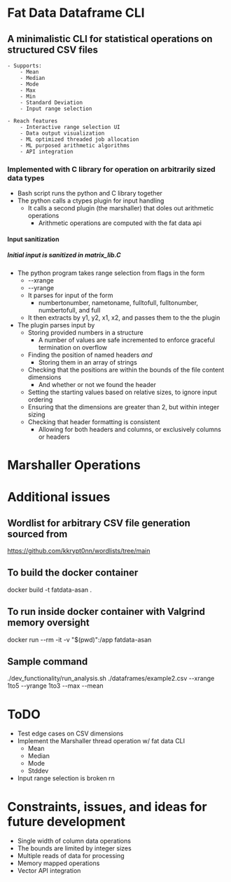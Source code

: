 # Fat Data Dataframe CLI
## A minimalistic CLI for statistical operations on structured CSV files
    - Supports:
        - Mean
        - Median
        - Mode
        - Max
        - Min
        - Standard Deviation
        - Input range selection

    - Reach features
        - Interactive range selection UI
        - Data output visualization 
        - ML optimized threaded job allocation
        - ML purposed arithmetic algorithms
        - API integration

### Implemented with C library for operation on arbitrarily sized data types
- Bash script runs the python and C library together
- The python calls a ctypes plugin for input handling
    - It calls a second plugin (the marshaller) that doles out arithmetic operations
        - Arithmetic operations are computed with the fat data api

#### Input sanitization

##### Initial input is sanitized in matrix_lib.C
<!-- ###### How are we sanitizing input? -->
- The python program takes range selection from flags in the form
    - --xrange
    - --yrange
    - It parses for input of the form
        - numbertonumber, nametoname, fulltofull, fulltonumber, numbertofull, and full
    - It then extracts by y1, y2, x1, x2, and passes them to the the plugin
- The plugin parses input by 
    - Storing provided numbers in a structure
        - A number of values are safe incremented to enforce graceful termination on overflow
    - Finding the position of named headers *and*
        - Storing them in an array of strings
    - Checking that the positions are within the bounds of the file content dimensions
        - And whether or not we found the header
    - Setting the starting values based on relative sizes, to ignore input ordering
    - Ensuring that the dimensions are greater than 2, but within integer sizing
    - Checking that header formatting is consistent
        - Allowing for both headers and columns, or exclusively columns or headers

# Marshaller Operations

# Additional issues
## Wordlist for arbitrary CSV file generation sourced from 
https://github.com/kkrypt0nn/wordlists/tree/main 

## To build the docker container
docker build -t fatdata-asan .

## To run inside docker container with Valgrind memory oversight
docker run --rm -it -v "$(pwd)":/app fatdata-asan

## Sample command
./dev_functionality/run_analysis.sh ./dataframes/example2.csv --xrange 1to5 --yrange 1to3 --max --mean

# ToDO
- Test edge cases on CSV dimensions
- Implement the Marshaller thread operation w/ fat data CLI
    - Mean
    - Median
    - Mode
    - Stddev
- Input range selection is broken rn

# Constraints, issues, and ideas for future development
- Single width of column data operations
- The bounds are limited by integer sizes
- Multiple reads of data for processing
- Memory mapped operations
- Vector API integration



